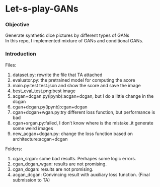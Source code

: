 # Let-s-play-GANs
### Objective
Generate synthetic dice pictures by different types of GANs<br>
In this repo, I implemented mixture of GANs and conditional GANs.

### Introduction
Files:
1. dataset.py: rewrite the file that TA attached
2. evaluator.py: the pretrained model for computing the acore
3. main.py:test test.json and show the score and save the image
4. best_eval_test.png:best image
5. acgan+dcgan.py(ipynb):acgan+dcgan, but I do a little change in the dcgan
6. cgan+dcgan.py(ipynb):cgan+dcgan
7. cgan+dcgan+wgan.py:try different loss function, but performance is bad
8. cgan+srgan.py:failed, I don’t know where is the mistake..it generate some weird images
9. new_acgan+dcgan.py: change the loss function based on architecture:acgan+dcgan

Folders:
1. cgan_srgan: some bad results. Perhapes some logic errors.
2. cgan_dcgan_wgan: results are not promising.
3. cgan_dcgan: results are not promising.
4. acgan_dcgan: Convincing result with auxiliary loss function. (Final submission to TA)
